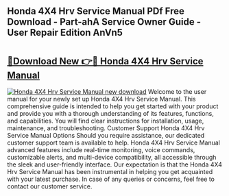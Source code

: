 ## Honda 4X4 Hrv Service Manual PDf Free Download - Part-ahA Service Owner Guide - User Repair Edition AnVn5

# <h2><a href="http://bc79441.oget.top/?id=Honda+4X4+Hrv+Service+Manual">🔗Download New 👉🔴 Honda 4X4 Hrv Service Manual</a></h2>

[![Honda 4X4 Hrv Service Manual new download](https://i.imgur.com/5g1atiW.png)](http://bc79441.oget.top/?id=Honda+4X4+Hrv+Service+Manual)
Welcome to the user manual for your newly set up Honda 4X4 Hrv Service Manual. This comprehensive guide is intended to help you get started with your product and provide you with a thorough understanding of its features, functions, and capabilities. You will find clear instructions for installation, usage, maintenance, and troubleshooting. Customer Support Honda 4X4 Hrv Service Manual Options Should you require assistance, our dedicated customer support team is available to help. Honda 4X4 Hrv Service Manual advanced features include real-time monitoring, voice commands, customizable alerts, and multi-device compatibility, all accessible through the sleek and user-friendly interface. Our expectation is that the Honda 4X4 Hrv Service Manual has been instrumental in helping you get acquainted with your latest purchase. In case of any queries or concerns, feel free to contact our customer service.

